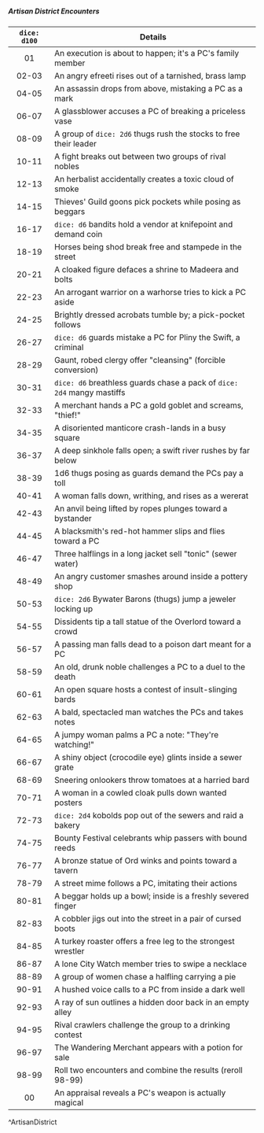 ##### Artisan District Encounters
| `dice: d100` | **Details**                                                             |
|:------------:| ----------------------------------------------------------------------- |
|      01      | An execution is about to happen; it's a PC's family member              |
|    02-03     | An angry efreeti rises out of a tarnished, brass lamp                   |
|    04-05     | An assassin drops from above, mistaking a PC as a mark                  |
|    06-07     | A glassblower accuses a PC of breaking a priceless vase                 |
|    08-09     | A group of `dice: 2d6` thugs rush the stocks to free their leader       |
|    10-11     | A fight breaks out between two groups of rival nobles                   |
|    12-13     | An herbalist accidentally creates a toxic cloud of smoke                |
|    14-15     | Thieves' Guild goons pick pockets while posing as beggars               |
|    16-17     | `dice: d6` bandits hold a vendor at knifepoint and demand coin          |
|    18-19     | Horses being shod break free and stampede in the street                 |
|    20-21     | A cloaked figure defaces a shrine to Madeera and bolts                  |
|    22-23     | An arrogant warrior on a warhorse tries to kick a PC aside              |
|    24-25     | Brightly dressed acrobats tumble by; a pick-pocket follows              |
|    26-27     | `dice: d6` guards mistake a PC for Pliny the Swift, a criminal          |
|    28-29     | Gaunt, robed clergy offer "cleansing" (forcible conversion)             |
|    30-31     | `dice: d6` breathless guards chase a pack of `dice: 2d4` mangy mastiffs |
|    32-33     | A merchant hands a PC a gold goblet and screams, "thief!"               |
|    34-35     | A disoriented manticore crash-lands in a busy square                    |
|    36-37     | A deep sinkhole falls open; a swift river rushes by far below           |
|    38-39     | 1d6 thugs posing as guards demand the PCs pay a toll                    |
|    40-41     | A woman falls down, writhing, and rises as a wererat                    |
|    42-43     | An anvil being lifted by ropes plunges toward a bystander               |
|    44-45     | A blacksmith's red-hot hammer slips and flies toward a PC               |
|    46-47     | Three halflings in a long jacket sell "tonic" (sewer water)             |
|    48-49     | An angry customer smashes around inside a pottery shop                  |
|    50-53     | `dice: 2d6` Bywater Barons (thugs) jump a jeweler locking up            |
|    54-55     | Dissidents tip a tall statue of the Overlord toward a crowd             |
|    56-57     | A passing man falls dead to a poison dart meant for a PC                |
|    58-59     | An old, drunk noble challenges a PC to a duel to the death              |
|    60-61     | An open square hosts a contest of insult-slinging bards                 |
|    62-63     | A bald, spectacled man watches the PCs and takes notes                  |
|    64-65     | A jumpy woman palms a PC a note: "They're watching!"                    |
|    66-67     | A shiny object (crocodile eye) glints inside a sewer grate              |
|    68-69     | Sneering onlookers throw tomatoes at a harried bard                     |
|    70-71     | A woman in a cowled cloak pulls down wanted posters                     |
|    72-73     | `dice: 2d4` kobolds pop out of the sewers and raid a bakery             |
|    74-75     | Bounty Festival celebrants whip passers with bound reeds                |
|    76-77     | A bronze statue of Ord winks and points toward a tavern                 |
|    78-79     | A street mime follows a PC, imitating their actions                     |
|    80-81     | A beggar holds up a bowl; inside is a freshly severed finger            |
|    82-83     | A cobbler jigs out into the street in a pair of cursed boots            |
|    84-85     | A turkey roaster offers a free leg to the strongest wrestler            |
|    86-87     | A lone City Watch member tries to swipe a necklace                      |
|    88-89     | A group of women chase a halfling carrying a pie                        |
|    90-91     | A hushed voice calls to a PC from inside a dark well                    |
|    92-93     | A ray of sun outlines a hidden door back in an empty alley              |
|    94-95     | Rival crawlers challenge the group to a drinking contest                |
|    96-97     | The Wandering Merchant appears with a potion for sale                   |
|    98-99     | Roll two encounters and combine the results (reroll 98-99)              |
|      00      | An appraisal reveals a PC's weapon is actually magical                  |
^ArtisanDistrict